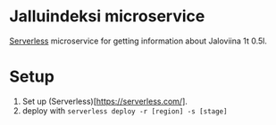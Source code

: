 # Jalluindeksi microservice

[Serverless](https://serverless.com/) microservice for getting information about Jaloviina 1t 0.5l.

# Setup

1. Set up (Serverless)[https://serverless.com/].
2. deploy with `serverless deploy -r [region] -s [stage]`